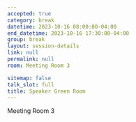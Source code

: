 ```yaml
---
accepted: true
category: break
datetime: 2023-10-16 08:00:00-04:00
end_datetime: 2023-10-16 17:30:00-04:00
group: break
layout: session-details
link: null
permalink: null
room: Meeting Room 3

sitemap: false
talk_slot: full
title: Speaker Green Room
---
```


Meeting Room 3
